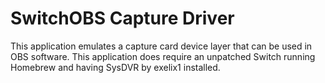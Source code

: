 # SwitchOBS Capture Driver
This application emulates a capture card device layer that can be used in OBS software. This application does require an unpatched Switch running Homebrew and having SysDVR by exelix1 installed.
